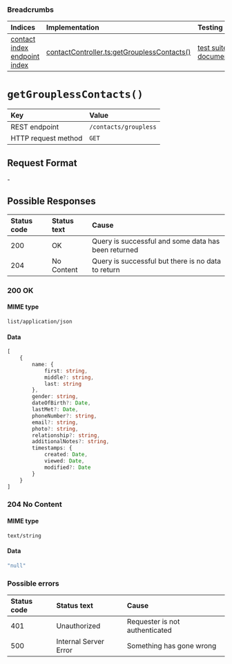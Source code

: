 ### Breadcrumbs

| Indices | Implementation | Testing |
| :----------------------------------------------------------- | :-------------------------------------------------------------------------------------------------------------------- | :--------------------------------------------------------------------------------------------------------------------------------------------------------------- |
| [contact index](./index.md)<br>[endpoint index](../index.md) | [contactController.ts:getGrouplessContacts()](../../../../../backend/src/controllers/contactController.ts#L419-L443) | [test suite](../../../../../backend/tests/controllers/contacts/getGrouplessContacts.test.ts)<br>[documentation](../../tests/contacts/getGrouplessContacts.test.md) |

# `getGrouplessContacts()`

| Key                 | Value                 |
| :------------------ | :-------------------- |
| REST endpoint       | `/contacts/groupless` |
| HTTP request method | `GET`                 |

## Request Format

\-

## Possible Responses

| Status code | Status text | Cause                                               |
| :---------- | :---------- | :-------------------------------------------------- |
| 200         | OK          | Query is successful and some data has been returned |
| 204         | No Content  | Query is successful but there is no data to return  |

### 200 OK

#### MIME type

`list/application/json`

#### Data

```typescript
[
    {
        name: {
            first: string,
            middle?: string,
            last: string
        },
        gender: string,
        dateOfBirth?: Date,
        lastMet?: Date,
        phoneNumber?: string,
        email?: string,
        photo?: string,
        relationship?: string,
        additionalNotes?: string,
        timestamps: {
            created: Date,
            viewed: Date,
            modified?: Date
        }
    }
]
```

### 204 No Content

#### MIME type

`text/string`

#### Data

```typescript
"null"
```

### Possible errors

| Status code | Status text           | Cause                          |
| :---------- | :-------------------- | :----------------------------- |
| 401         | Unauthorized          | Requester is not authenticated |
| 500         | Internal Server Error | Something has gone wrong       |
